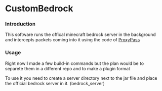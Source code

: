 # CustomBedrock

### Introduction

This software runs the offical minecraft bedrock server in the background and intercepts packets coming into it using the code of [ProxyPass](https://github.com/NukkitX/ProxyPass/)

### Usage

Right now I made a few build-in commands but the plan would be to separete them in a different repo and to make a plugin format

To use it you need to create a server directory next to the jar file and place the official bedrock server in it. (bedrock_server)


